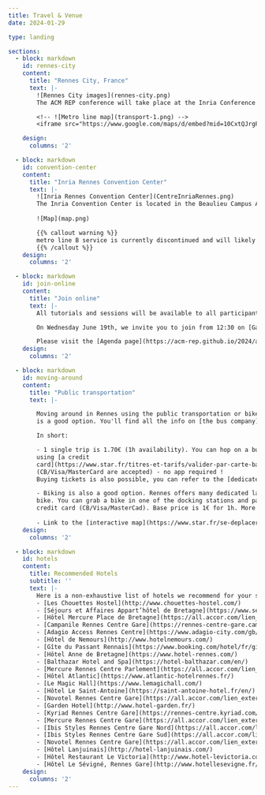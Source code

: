 ```yaml
---
title: Travel & Venue
date: 2024-01-29

type: landing

sections:
  - block: markdown
    id: rennes-city
    content:
      title: "Rennes City, France"
      text: |-
        ![Rennes City images](rennes-city.png)
        The ACM REP conference will take place at the Inria Conference Center in Rennes, 263 Av. Général Leclerc, 35000 Rennes. We recommend that you stay in the downtown area, the Inria Conference Center is easily reached by public transport from the downtown area (20-30 minutes). Follow this [link](https://www.tourisme-rennes.com/en/) for more information about the city, and touristic attractions.

        <!-- ![Metro line map](transport-1.png) -->
        <iframe src="https://www.google.com/maps/d/embed?mid=10CxtQJrgPh6ub9aa-vdRq7UJ0x1oo24&ehbc=2E312F" width="640" height="480" style="border:none;"></iframe>

    design:
      columns: '2'

  - block: markdown
    id: convention-center
    content:
      title: "Inria Rennes Convention Center"
      text: |-
        ![Inria Rennes Convention Center](CentreInriaRennes.png)
        The Inria Convention Center is located in the Beaulieu Campus Area. You can reach the campus with city bus lines C4 or C6 (Preales or Tournebride stops, +5 mins walk) or with the bike system (see section *Public transportation* below).
 
        ![Map](map.png)

        {{% callout warning %}}
        metro line B service is currently discontinued and will likely still be discontinued during the period of the conference.
        {{% /callout %}}
    design:
      columns: '2'

  - block: markdown
    id: join-online
    content:
      title: "Join online"
      text: |-
        All tutorials and sessions will be available to all participants, joining online or in-person. We will use [Webex](https://www.webex.com/) to host the presentations online. Although joining with your favorite internet browser is possible, we recommend that you use the [Webex application](https://www.webex.com/downloads.html).

        On Wednesday June 19th, we invite you to join from 12:30 on [Gather Town](https://app.gather.town/app/68IpnNyCP3bYfNrF/ACM-REP-2024) to meet between online and onsite participants as well as members of the steering and organizing committee.

        Please visit the [Agenda page](https://acm-rep.github.io/2024/agenda/) to get all the online access links.
    design:
      columns: '2'

  - block: markdown
    id: moving-around
    content:
      title: "Public transportation"
      text: |-

        Moving around in Rennes using the public transportation or bike system
        is a good option. You'll find all the info on [the bus company](https://www.star.fr) - translation available at the bottom of the page.

        In short:

        - 1 single trip is 1.70€ (1h availability). You can hop on a bus and pay
        using [a credit
        card](https://www.star.fr/titres-et-tarifs/valider-par-carte-bancaire)
        (CB/Visa/MasterCard are accepted) - no app required !
        Buying tickets is also possible, you can refer to the [dedicated page](https://www.star.fr/titres-et-tarifs/trouver-mon-tarif) to see all the options.

        - Biking is also a good option. Rennes offers many dedicated lanes to
        bike. You can grab a bike in one of the docking stations and pay with your
        credit card (CB/Visa/MasterCad). Base price is 1€ for 1h. More info on the [dedicated page](https://www.star.fr/se-deplacer/velo/velo-libre-service#lc:/bss).
        
        - Link to the [interactive map](https://www.star.fr/se-deplacer/plan-dynamique#lc:/bss)
    design:
      columns: '2'

  - block: markdown
    id: hotels
    content:
      title: Recommended Hotels
      subtitle: ''
      text: |-
        Here is a non-exhaustive list of hotels we recommend for your stay.
        - [Les Chouettes Hostel](http://www.chouettes-hostel.com/)
        - [Séjours et Affaires Appart’hôtel de Bretagne](https://www.sejours-affaires.com/residence-hoteliere-aparthotel-rennes-29.html)
        - [Hôtel Mercure Place de Bretagne](https://all.accor.com/lien_externe.svlt?goto=fiche_hotel&code_hotel=2027)
        - [Campanile Rennes Centre Gare](https://rennes-centre-gare.campanile.com/)
        - [Adagio Access Rennes Centre](https://www.adagio-city.com/gb/hotel-8398-aparthotel-adagio-access-rennes-centre/index.shtml)
        - [Hôtel de Nemours](http://www.hotelnemours.com/)
        - [Gîte du Passant Rennais](https://www.booking.com/hotel/fr/gite-du-passant-rennais.fr.html)
        - [Hôtel Anne de Bretagne](https://www.hotel-rennes.com/)
        - [Balthazar Hotel and Spa](https://hotel-balthazar.com/en/)
        - [Mercure Rennes Centre Parlement](https://all.accor.com/lien_externe.svlt?goto=fiche_hotel&code_hotel=1056)
        - [Hôtel Atlantic](https://www.atlantic-hotelrennes.fr/)
        - [Le Magic Hall](https://www.lemagichall.com/)
        - [Hôtel Le Saint-Antoine](https://saint-antoine-hotel.fr/en/)
        - [Novotel Rennes Centre Gare](https://all.accor.com/lien_externe.svlt?goto=fiche_hotel&code_hotel=7383)
        - [Garden Hotel](http://www.hotel-garden.fr/)
        - [Kyriad Rennes Centre Gare](https://rennes-centre.kyriad.com/)
        - [Mercure Rennes Centre Gare](https://all.accor.com/lien_externe.svlt?goto=fiche_hotel&code_hotel=1249)
        - [Ibis Styles Rennes Centre Gare Nord](https://all.accor.com/lien_externe.svlt?goto=fiche_hotel&code_hotel=0731)
        - [Ibis Styles Rennes Centre Gare Sud](https://all.accor.com/lien_externe.svlt?goto=fiche_hotel&code_hotel=3450)
        - [Novotel Rennes Centre Gare](https://all.accor.com/lien_externe.svlt?goto=fiche_hotel&code_hotel=7383)
        - [Hôtel Lanjuinais](http://hotel-lanjuinais.com/)
        - [Hôtel Restaurant Le Victoria](http://www.hotel-levictoria.com/)
        - [Hôtel Le Sévigné, Rennes Gare](http://www.hotellesevigne.fr/)
    design:
      columns: '2'
---
```

